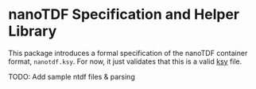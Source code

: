 # nanoTDF Specification and Helper Library

This package introduces a formal specification of the nanoTDF container format, `nanotdf.ksy`. For now, it 
just validates that this is a valid [ksy](https://kaitai.io) file.

TODO: Add sample ntdf files & parsing